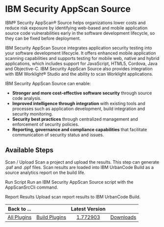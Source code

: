 
IBM Security AppScan Source
===========================


IBM® Security AppScan® Source helps organizations lower costs and reduce risk exposure by identifying web-based and 
mobile application source code vulnerabilities early in the software development lifecycle, so they can be fixed before 
deployment.


IBM Security AppScan Source integrates application security testing into your software development 
lifecycle. It offers enhanced mobile application scanning capabilities and supports testing for mobile web, native and 
hybrid applications, which includes support for JavaScript, HTML5, Cordova, Java and Objective-C. IBM Security AppScan 
Source also provides integration with IBM Worklight® Studio and the ability to scan Worklight applications.



IBM 
Security AppScan Source can enable:



* **Stronger and more cost-effective software security** through source code 
analysis.
* **Improved intelligence through integration** with existing tools and processes such as application 
development, build integration and security monitoring.
* **Security best practices** through centralized management and
 enforcement of security policies.
* **Reporting, governance and compliance capabilities** that facilitate communication
 of security status and issues.



Available Steps
---------------


Scan / Upload Scan a project and upload the 
results. This step can generate .paf and .ppf files. Scan results are loaded into IBM UrbanCode Build as a source 
analytics report on the build life.


Run Script Run an IBM Security AppScan Source script with the AppScanSrcCli 
command.


Report Results Upload scan report results to IBM UrbanCode Build.





|Back to ...||Latest Version||
| :---: | :---: | :---: | :---: |
|[All Plugins](../../index.md)|[Build Plugins](../README.md)|[1.772903](https://raw.githubusercontent.com/UrbanCode/IBM-UCB-PLUGINS/main/files/RationalAppScan/RationalAppScan-1.772903.zip)|[Downloads](downloads.md)|
